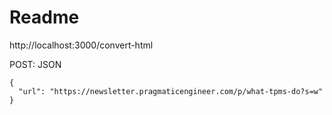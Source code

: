# Readme

http://localhost:3000/convert-html

POST: JSON

```
{
  "url": "https://newsletter.pragmaticengineer.com/p/what-tpms-do?s=w"
}
```

